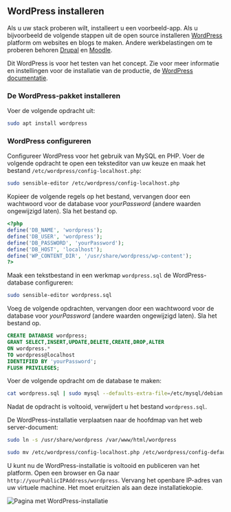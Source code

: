 ## <a name="install-wordpress"></a>WordPress installeren

Als u uw stack proberen wilt, installeert u een voorbeeld-app. Als u bijvoorbeeld de volgende stappen uit de open source installeren [WordPress](https://wordpress.org/) platform om websites en blogs te maken. Andere werkbelastingen om te proberen behoren [Drupal](http://www.drupal.org) en [Moodle](https://moodle.org/). 

Dit WordPress is voor het testen van het concept. Zie voor meer informatie en instellingen voor de installatie van de productie, de [WordPress documentatie](https://codex.wordpress.org/Main_Page). 



### <a name="install-the-wordpress-package"></a>De WordPress-pakket installeren

Voer de volgende opdracht uit:

```bash
sudo apt install wordpress
```

### <a name="configure-wordpress"></a>WordPress configureren

Configureer WordPress voor het gebruik van MySQL en PHP. Voer de volgende opdracht te open een teksteditor van uw keuze en maak het bestand `/etc/wordpress/config-localhost.php`:

```bash
sudo sensible-editor /etc/wordpress/config-localhost.php
```
Kopieer de volgende regels op het bestand, vervangen door een wachtwoord voor de database voor *yourPassword* (andere waarden ongewijzigd laten). Sla het bestand op.

```php
<?php
define('DB_NAME', 'wordpress');
define('DB_USER', 'wordpress');
define('DB_PASSWORD', 'yourPassword');
define('DB_HOST', 'localhost');
define('WP_CONTENT_DIR', '/usr/share/wordpress/wp-content');
?>
```

Maak een tekstbestand in een werkmap `wordpress.sql` de WordPress-database configureren: 

```bash
sudo sensible-editor wordpress.sql
```

Voeg de volgende opdrachten, vervangen door een wachtwoord voor de database voor *yourPassword* (andere waarden ongewijzigd laten). Sla het bestand op.

```sql
CREATE DATABASE wordpress;
GRANT SELECT,INSERT,UPDATE,DELETE,CREATE,DROP,ALTER
ON wordpress.*
TO wordpress@localhost
IDENTIFIED BY 'yourPassword';
FLUSH PRIVILEGES;
```


Voer de volgende opdracht om de database te maken:

```bash
cat wordpress.sql | sudo mysql --defaults-extra-file=/etc/mysql/debian.cnf
```

Nadat de opdracht is voltooid, verwijdert u het bestand `wordpress.sql`.

De WordPress-installatie verplaatsen naar de hoofdmap van het web server-document:

```bash
sudo ln -s /usr/share/wordpress /var/www/html/wordpress

sudo mv /etc/wordpress/config-localhost.php /etc/wordpress/config-default.php
```

U kunt nu de WordPress-installatie is voltooid en publiceren van het platform. Open een browser en Ga naar `http://yourPublicIPAddress/wordpress`. Vervang het openbare IP-adres van uw virtuele machine. Het moet eruitzien als aan deze installatiekopie.

![Pagina met WordPress-installatie](./media/virtual-machines-linux-tutorial-wordpress/wordpressstartpage.png)